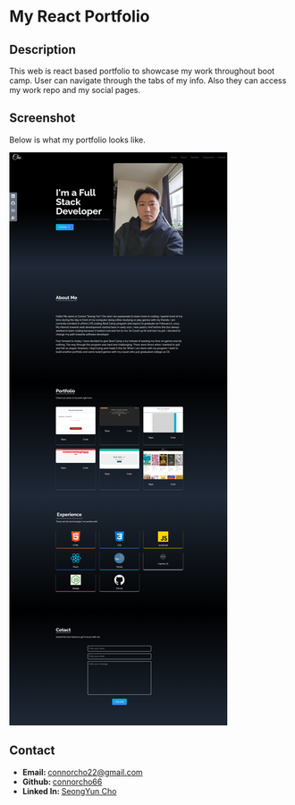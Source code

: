 # My React Portfolio

## Description

This web is react based portfolio to showcase my work throughout boot camp. User can navigate through the tabs of my info. Also they can access my work repo and my social pages.

## Screenshot

Below is what my portfolio looks like.

![web-screenshot](./localhost_3000_react-portfolio.png)


## Contact

<ul>
    <li><b>Email: </b> <a href="connorcho22@gmail.com">connorcho22@gmail.com</a></li>
    <li><b>Github: </b> <a href="https://github.com/connorcho66">connorcho66</a></li>
    <li><b>Linked In: </b> <a href="www.linkedin.com/in/seongyun-cho-89a8a61a0">SeongYun Cho</a></li>
</ul>